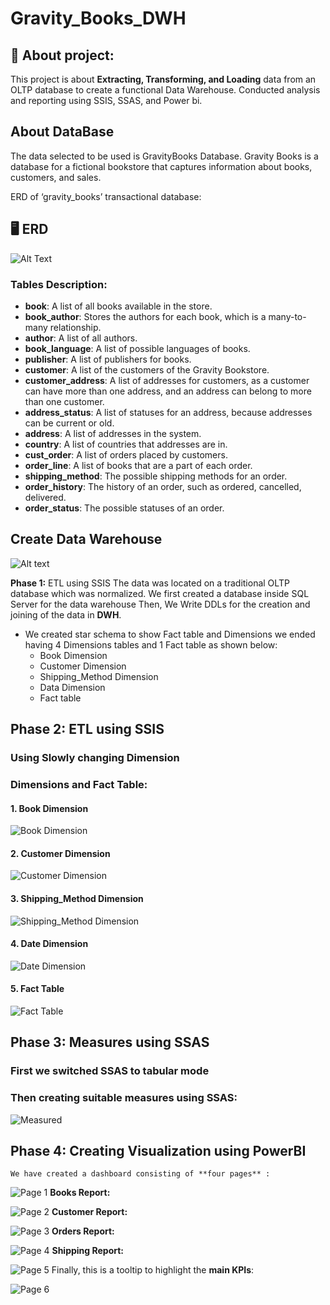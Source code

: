 
# Gravity_Books_DWH



## 🚀 About project:

This project is about **Extracting, Transforming, and Loading** data from an OLTP database to create a functional Data Warehouse. Conducted analysis and reporting using SSIS, SSAS, and Power bi.


## About DataBase

The data selected to be used is GravityBooks Database.
Gravity Books is a database for a fictional bookstore that captures information about books, customers, and sales. 

ERD of ‘gravity_books’ transactional database:


## 🖥️ ERD
![Alt Text](https://github.com/Abdelrahman-Adams/GravityBooks_DWH/blob/main/Screenshots/SSIS/1.ERD.png?raw=true)
### Tables Description:
- **book**: A list of all books available in the store.
- **book_author**: Stores the authors for each book, which is a many-to-many relationship.
- **author**: A list of all authors.
- **book_language**: A list of possible languages of books.
- **publisher**: A list of publishers for books.
- **customer**: A list of the customers of the Gravity Bookstore.
- **customer_address**: A list of addresses for customers, as a customer can have more than one address, and an address can belong to more than one customer.
- **address_status**: A list of statuses for an address, because addresses can be current or old.
- **address**: A list of addresses in the system.
- **country**: A list of countries that addresses are in.
- **cust_order**: A list of orders placed by customers.
- **order_line**: A list of books that are a part of each order.
- **shipping_method**: The possible shipping methods for an order.
- **order_history**: The history of an order, such as ordered, cancelled, delivered.
- **order_status**: The possible statuses of an order.


## Create Data Warehouse
![Alt text](https://github.com/Abdelrahman-Adams/GravityBooks_DWH/blob/main/Screenshots/SSIS/4.Star%20Schema.PNG?raw=true)

**Phase 1:** ETL using SSIS
The data was located on a traditional OLTP database which was normalized. We first created a database inside SQL Server for the data warehouse Then, We Write DDLs for the creation and joining of the data in **DWH**.

- We created star schema to show Fact table and Dimensions we ended having 4 Dimensions tables and 1 Fact table as shown below:
    - Book Dimension
    - Customer Dimension
    - Shipping_Method Dimension
    - Data Dimension
    - Fact table


## **Phase 2: ETL using SSIS**
### Using Slowly changing Dimension ###
### **Dimensions and Fact Table**:

#### **1. Book Dimension**
![Book Dimension](https://github.com/Abdelrahman-Adams/GravityBooks_DWH/blob/main/Screenshots/SSIS/3.2.Book_Dim.PNG?raw=true)

#### **2. Customer Dimension**
![Customer Dimension](https://github.com/Abdelrahman-Adams/GravityBooks_DWH/blob/main/Screenshots/SSIS/3.1.Customer_Dim.PNG?raw=true)

#### **3. Shipping_Method Dimension**
![Shipping_Method Dimension](https://github.com/Abdelrahman-Adams/GravityBooks_DWH/blob/main/Screenshots/SSIS/3.3.shipping_dimension.PNG?raw=true)

#### **4. Date Dimension**
![Date Dimension](https://github.com/Abdelrahman-Adams/GravityBooks_DWH/blob/main/Screenshots/SSIS/3.5.Date_dim.PNG?raw=true)
#### **5. Fact Table**
![Fact Table](https://github.com/Abdelrahman-Adams/GravityBooks_DWH/blob/main/Screenshots/SSIS/3.4.Fact_Table.PNG?raw=true)



## **Phase 3: Measures using SSAS**
### First we switched SSAS to tabular mode ###
### Then creating suitable measures using SSAS: ###
![Measured](https://github.com/Abdelrahman-Adams/GravityBooks_DWH/blob/main/Screenshots/SSAS/1.Measures.PNG?raw=true)

## **Phase 4: Creating Visualization using PowerBI**
    We have created a dashboard consisting of **four pages** :
![Page 1](https://github.com/Abdelrahman-Adams/GravityBooks_DWH/blob/main/Screenshots/Visualization/1.First.PNG)
**Books Report:**

![Page 2](https://github.com/Abdelrahman-Adams/GravityBooks_DWH/blob/main/Screenshots/Visualization/Books.PNG)
**Customer Report:**

![Page 3](https://github.com/Abdelrahman-Adams/GravityBooks_DWH/blob/main/Screenshots/Visualization/Customers.PNG)
**Orders Report:**

![Page 4](https://github.com/Abdelrahman-Adams/GravityBooks_DWH/blob/main/Screenshots/Visualization/Orders.PNG)
**Shipping Report:**

![Page 5](https://github.com/Abdelrahman-Adams/GravityBooks_DWH/blob/main/Screenshots/Visualization/Shipping.PNG)
Finally, this is a tooltip to highlight the **main KPIs**:

![Page 6](https://github.com/Abdelrahman-Adams/GravityBooks_DWH/blob/main/Screenshots/Visualization/Tooltip.PNG)


